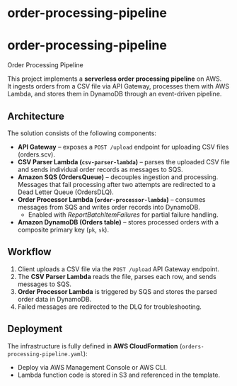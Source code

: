 # order-processing-pipeline
# order-processing-pipeline
Order Processing Pipeline

This project implements a **serverless order processing pipeline** on AWS.  
It ingests orders from a CSV file via API Gateway, processes them with AWS Lambda, and stores them in DynamoDB through an event-driven pipeline.

## Architecture

The solution consists of the following components:

- **API Gateway** – exposes a `POST /upload` endpoint for uploading CSV files (orders.scv).
- **CSV Parser Lambda (`csv-parser-lambda`)** – parses the uploaded CSV file and sends individual order records as messages to SQS.
- **Amazon SQS (OrdersQueue)** – decouples ingestion and processing. Messages that fail processing after two attempts are redirected to a Dead Letter Queue (OrdersDLQ).
- **Order Processor Lambda (`order-processor-lambda`)** – consumes messages from SQS and writes order records into DynamoDB.
  - Enabled with *ReportBatchItemFailures* for partial failure handling.
- **Amazon DynamoDB (Orders table)** – stores processed orders with a composite primary key (`pk`, `sk`).

## Workflow

1. Client uploads a CSV file via the `POST /upload` API Gateway endpoint.
2. The **CSV Parser Lambda** reads the file, parses each row, and sends messages to SQS.
3. **Order Processor Lambda** is triggered by SQS and stores the parsed order data in DynamoDB.
4. Failed messages are redirected to the DLQ for troubleshooting.

## Deployment

The infrastructure is fully defined in **AWS CloudFormation** (`orders-processing-pipeline.yaml`):  

- Deploy via AWS Management Console or AWS CLI.  
- Lambda function code is stored in S3 and referenced in the template.

